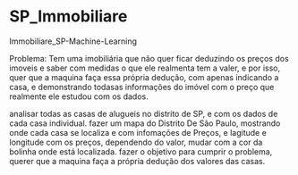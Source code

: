 # SP_Immobiliare
Immobiliare_SP-Machine-Learning

Problema: Tem uma imobiliária que não quer ficar deduzindo os preços dos imoveis e saber com medidas o que ele realmenta tem a valer, e por isso, quer que a maquina faça essa própria dedução, com apenas indicando a casa, e demonstrando todasas informações do imóvel com o preço que realmente ele estudou com os dados.

analisar todas as casas de alugueis no distrito de SP, e com os dados de cada casa individual.
fazer um mapa do Distrito De São Paulo, mostrando onde cada casa se localiza e com infomações de Preços, e lagitude e longitude com os preços, dependendo do valor, mudar com a cor da bolinha onde está localizada.
fazer o objetivo para cumprir o problema, querer que a maquina faça a própria dedução dos valores das casas.
